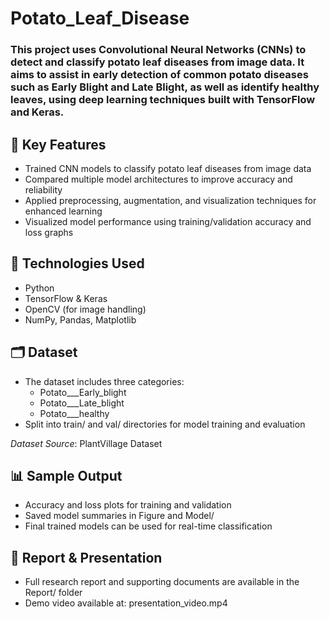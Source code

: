 # Potato_Leaf_Disease
### This project uses Convolutional Neural Networks (CNNs) to detect and classify potato leaf diseases from image data. It aims to assist in early detection of common potato diseases such as Early Blight and Late Blight, as well as identify healthy leaves, using deep learning techniques built with TensorFlow and Keras.

## 🚀 Key Features

* Trained CNN models to classify potato leaf diseases from image data
* Compared multiple model architectures to improve accuracy and reliability
* Applied preprocessing, augmentation, and visualization techniques for enhanced learning
* Visualized model performance using training/validation accuracy and loss graphs

## 🧰 Technologies Used

* Python
* TensorFlow & Keras
* OpenCV (for image handling)
* NumPy, Pandas, Matplotlib

## 🗂️ Dataset
* The dataset includes three categories:
  * Potato___Early_blight
  * Potato___Late_blight
  * Potato___healthy
* Split into train/ and val/ directories for model training and evaluation

*Dataset Source*: PlantVillage Dataset

## 📊 Sample Output
* Accuracy and loss plots for training and validation
* Saved model summaries in Figure and Model/
* Final trained models can be used for real-time classification

## 📄 Report & Presentation
* Full research report and supporting documents are available in the Report/ folder
* Demo video available at: presentation_video.mp4
